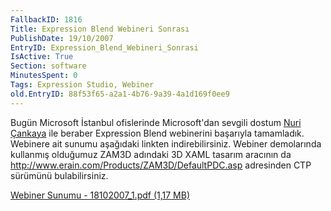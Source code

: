 ```yaml
---
FallbackID: 1816
Title: Expression Blend Webineri Sonrası
PublishDate: 19/10/2007
EntryID: Expression_Blend_Webineri_Sonrasi
IsActive: True
Section: software
MinutesSpent: 0
Tags: Expression Studio, Webiner
old.EntryID: 88f53f65-a2a1-4b76-9a39-4a1d169f0ee9
---
```

Bugün Microsoft İstanbul ofislerinde Microsoft'dan sevgili dostum [Nuri
Çankaya](http://www.nuricankaya.com) ile beraber Expression Blend
webinerini başarıyla tamamladık. Webinere ait sunumu aşağıdaki linkten
indirebilirsiniz. Webiner demolarında kullanmış olduğumuz ZAM3D adındaki
3D XAML tasarım aracının da
<http://www.erain.com/Products/ZAM3D/DefaultPDC.asp> adresinden CTP
sürümünü bulabilirsiniz.

[Webiner Sunumu - 18102007\_1.pdf (1,17
MB)](http://cdn.daron.yondem.com/assets/1816/18102007_1.pdf)



